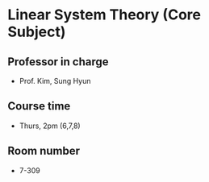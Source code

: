 # Linear System Theory (Core Subject)
## Professor in charge
- Prof. Kim, Sung Hyun
## Course time
- Thurs, 2pm (6,7,8)
## Room number
- 7-309
